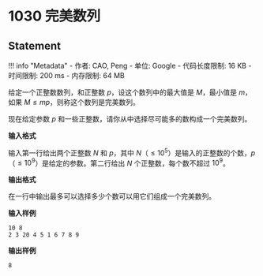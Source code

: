 
# 1030 完美数列

## Statement

!!! info "Metadata"
    - 作者: CAO, Peng
    - 单位: Google
    - 代码长度限制: 16 KB
    - 时间限制: 200 ms
    - 内存限制: 64 MB

给定一个正整数数列，和正整数 $p$，设这个数列中的最大值是 $M$，最小值是 $m$，如果 $M \le mp$，则称这个数列是完美数列。

现在给定参数 $p$ 和一些正整数，请你从中选择尽可能多的数构成一个完美数列。

**输入格式**

输入第一行给出两个正整数 $N$ 和 $p$，其中 $N$（$\le 10^5$）是输入的正整数的个数，$p$（$\le 10^9$）是给定的参数。第二行给出 $N$ 个正整数，每个数不超过 $10^9$。

**输出格式**

在一行中输出最多可以选择多少个数可以用它们组成一个完美数列。

**输入样例**
```plaintext
10 8
2 3 20 4 5 1 6 7 8 9
```

**输出样例**
```plaintext
8
```

